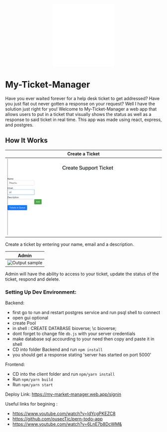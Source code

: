 <p align="center">
  <img src="client/public/icon.gif" height=200 width=200>
</p>

# My-Ticket-Manager

Have you ever waited forever for a help desk ticket to get addressed? Have you just flat out never gotten a response on your request? Well I have the solution just right for you! Welcome to My-Ticket-Manager a web app that allows users to put in a ticket that visually shows the status as well as a response to said ticket in real time. This app was made using react, express, and postgres.

## How It Works

|     Create a Ticket                   
| ------------------------- |
| ![Output sample](client/public/Create-Ticket.gif)| 

Create a ticket by entering your name, email and a description.

|     Admin                   
| ------------------------- |
| ![Output sample](client/public/admin.gif)| 

Admin will have the ability to access to your ticket, update the status of the ticket, respond and delete.

### Setting Up Dev Environment:
Backend:
- first go to run and restart postgres service and run psql shell to connect
- open gui optional
- create Pool
- in shell : CREATE DATABASE bioverse;   \c bioverse;
- dont forget to change file `db.js` with your server credentials
- make database sql accourding to your need then copy and paste it in shell
- CD into folder Backend and run `npm install`
- you should get a response stating 'server has started on port 5000'

Frontend:
- CD into the client folder and run `npm/yarn install`
- Run `npm/yarn build`
- Run `npm/yarn start`

Deploy Link: https://my-market-manager.web.app/signin

Useful links for begining :

- https://www.youtube.com/watch?v=ldYcgPKEZC8
- https://github.com/ousecTic/pern-todo-app
- https://www.youtube.com/watch?v=6LnE7b8DcWM&

